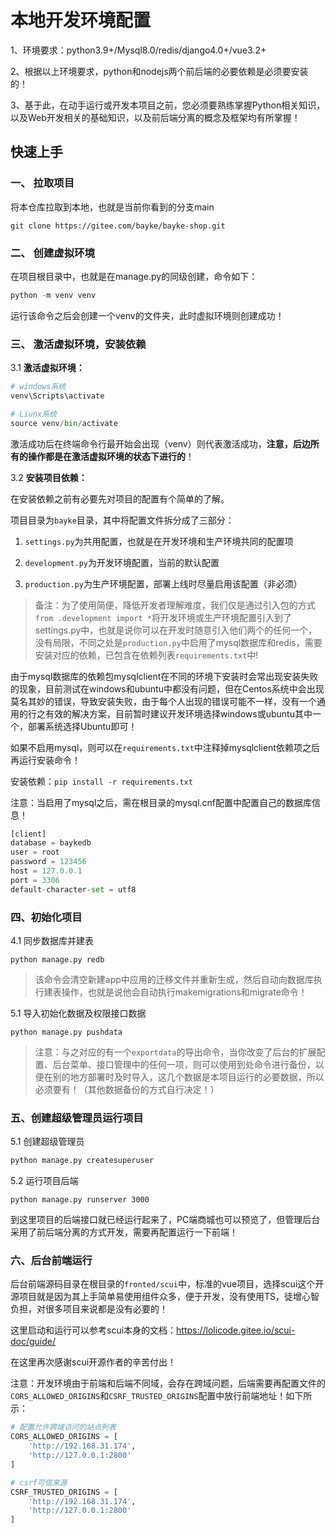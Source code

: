 # 本地开发环境配置

1、环境要求：python3.9+/Mysql8.0/redis/django4.0+/vue3.2+

2、根据以上环境要求，python和nodejs两个前后端的必要依赖是必须要安装的！

3、基于此，在动手运行或开发本项目之前，您必须要熟练掌握Python相关知识，以及Web开发相关的基础知识，以及前后端分离的概念及框架均有所掌握！

## 快速上手

### 一、 拉取项目

将本仓库拉取到本地，也就是当前你看到的分支main

```git
git clone https://gitee.com/bayke/bayke-shop.git
```

### 二、 创建虚拟环境

在项目根目录中，也就是在manage.py的同级创建，命令如下：

```python
python -m venv venv
```

运行该命令之后会创建一个venv的文件夹，此时虚拟环境则创建成功！

### 三、 激活虚拟环境，安装依赖

3.1 **激活虚拟环境：**

```python
# windows系统
venv\Scripts\activate

# Liunx系统
source venv/bin/activate
```

激活成功后在终端命令行最开始会出现（venv）则代表激活成功，**注意，后边所有的操作都是在激活虚拟环境的状态下进行的**！

3.2 **安装项目依赖：**

在安装依赖之前有必要先对项目的配置有个简单的了解。

项目目录为`bayke`目录，其中将配置文件拆分成了三部分：

01. `settings.py`为共用配置，也就是在开发环境和生产环境共同的配置项

02. `development.py`为开发环境配置，当前的默认配置

03. `production.py`为生产环境配置，部署上线时尽量启用该配置（非必须）

> 备注：为了使用简便，降低开发者理解难度，我们仅是通过引入包的方式 `from .development import *`将开发环境或生产环境配置引入到了settings.py中，也就是说你可以在开发时随意引入他们两个的任何一个，没有局限，不同之处是`production.py`中启用了mysql数据库和redis，需要安装对应的依赖，已包含在依赖列表`requirements.txt`中!

由于mysql数据库的依赖包mysqlclient在不同的环境下安装时会常出现安装失败的现象，目前测试在windows和ubuntu中都没有问题，但在Centos系统中会出现莫名其妙的错误，导致安装失败，由于每个人出现的错误可能不一样，没有一个通用的行之有效的解决方案，目前暂时建议开发环境选择windows或ubuntu其中一个，部署系统选择Ubuntu即可！

如果不启用mysql，则可以在`requirements.txt`中注释掉mysqlclient依赖项之后再运行安装命令！

安装依赖：`pip install -r requirements.txt`

注意：当启用了mysql之后，需在根目录的mysql.cnf配置中配置自己的数据库信息！

```python
[client]
database = baykedb
user = root
password = 123456
host = 127.0.0.1
port = 3306
default-character-set = utf8
```

### 四、初始化项目

4.1 同步数据库并建表

```
python manage.py redb
```

> 该命令会清空新建app中应用的迁移文件并重新生成，然后自动向数据库执行建表操作，也就是说他会自动执行makemigrations和migrate命令！

5.1 导入初始化数据及权限接口数据

```
python manage.py pushdata
```

> 注意：与之对应的有一个`exportdata`的导出命令，当你改变了后台的扩展配置、后台菜单、接口管理中的任何一项，则可以使用到处命令进行备份，以便在别的地方部署时及时导入，这几个数据是本项目运行的必要数据，所以必须要有！（其他数据备份的方式自行决定！）

### 五、创建超级管理员运行项目

5.1 创建超级管理员
```python
python manage.py createsuperuser
```
5.2 运行项目后端
```
python manage.py runserver 3000
```
到这里项目的后端接口就已经运行起来了，PC端商城也可以预览了，但管理后台采用了前后端分离的方式开发，需要再配置运行一下前端！

### 六、后台前端运行

后台前端源码目录在根目录的`fronted/scui`中，标准的vue项目，选择scui这个开源项目就是因为其上手简单易使用组件众多，便于开发，没有使用TS，徒增心智负担，对很多项目来说都是没有必要的！

这里启动和运行可以参考scui本身的文档：https://lolicode.gitee.io/scui-doc/guide/

在这里再次感谢scui开源作者的辛苦付出！

注意：开发环境由于前端和后端不同域，会存在跨域问题，后端需要再配置文件的`CORS_ALLOWED_ORIGINS`和`CSRF_TRUSTED_ORIGINS`配置中放行前端地址！如下所示：

```python
# 配置允许跨域访问的站点列表
CORS_ALLOWED_ORIGINS = [
    'http://192.168.31.174',
    'http://127.0.0.1:2800'
]

# csrf可信来源
CSRF_TRUSTED_ORIGINS = [
    'http://192.168.31.174',
    'http://127.0.0.1:2800'
]
```
